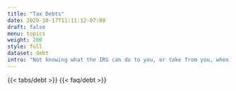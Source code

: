 ```yaml
---
title: "Tax Debts"
date: 2020-10-17T11:11:12-07:00
draft: false
menu: topics
weight: 200
style: full
dataset: debt
intro: "Not knowing what the IRS can do to you, or take from you, when you have an unpaid tax debt, can lead to sleepless nights. At the Center For IRS Help, we focus on giving you, the taxpayer, straight information to remove the unknown. Try the Smarter Way, follow these steps and sort things out for yourself. If you decide you need help, contact us. We are here to help."
---
```


{{< tabs/debt >}}
{{< faq/debt >}}

